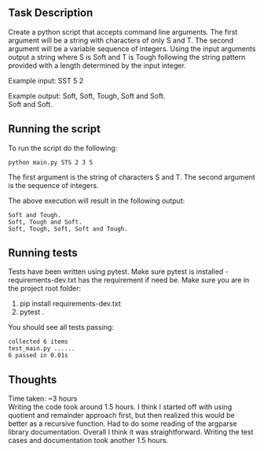 ## Task Description

Create a python script that accepts command line arguments. The first argument will be a string with characters of only S and T. The second argument will be a variable sequence of integers. Using the input arguments output a string where S is Soft and T is Tough following the string pattern provided with a length determined by the input integer.

Example input:
SST 5 2

Example output:
Soft, Soft, Tough, Soft and Soft.  
Soft and Soft.

## Running the script

To run the script do the following:

`python main.py STS 2 3 5`

The first argument is the string of characters S and T. The second argument is the sequence of integers.

The above execution will result in the following output:

```
Soft and Tough.
Soft, Tough and Soft.
Soft, Tough, Soft, Soft and Tough.
```

## Running tests

Tests have been written using pytest. Make sure pytest is installed - requirements-dev.txt has the requirement if need be. Make sure you are in the project root folder:

1. pip install requirements-dev.txt
2. pytest .

You should see all tests passing:

```
collected 6 items
test_main.py ......
6 passed in 0.01s
```

## Thoughts

Time taken: ~3 hours  
Writing the code took around 1.5 hours. I think I started off with using quotient and remainder approach first, but then realized this would be better as a recursive function. Had to do some reading of the argparse library documentation. Overall I think it was straightforward.
Writing the test cases and documentation took another 1.5 hours.
